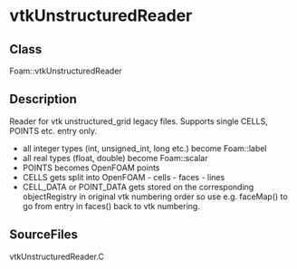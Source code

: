 # vtkUnstructuredReader 
## Class
Foam::vtkUnstructuredReader

## Description
Reader for vtk unstructured_grid legacy files. Supports single CELLS, POINTS
etc. entry only.

- all integer types (int, unsigned_int, long etc.) become Foam::label
- all real types (float, double) become Foam::scalar
- POINTS becomes OpenFOAM points
- CELLS gets split into OpenFOAM
        - cells
        - faces
        - lines
- CELL_DATA or POINT_DATA gets stored on the corresponding objectRegistry
      in original vtk numbering order so use e.g. faceMap() to go from entry
      in faces() back to vtk numbering.

## SourceFiles
vtkUnstructuredReader.C

